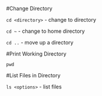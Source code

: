 #Change Directory

```cd <directory>``` - change to directory

```cd ~``` - change to home directory

```cd ..``` - move up a directory

#Print Working Directory

```pwd ```

#List Files in Directory

```ls <options>``` - list files
